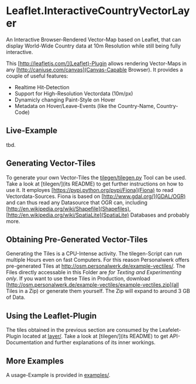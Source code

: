 # Leaflet.InteractiveCountryVectorLayer
An Interactive Browser-Rendered Vector-Map  based on Leaflet, that can display World-Wide Country data at 10m Resolution while still being fully interactive.

This [http://leafletjs.com/](Leaflet)-Plugin allows rendering Vector-Maps in any [http://caniuse.com/canvas](Canvas-Capable Browser). It provides a couple of useful features:
 - Realtime Hit-Detection
 - Support for High-Resolution Vectordata (10m/px)
 - Dynamicly changing Paint-Style on Hover
 - Metadata on Hover/Leave-Events (like the Country-Name, Country-Code)

## Live-Example
tbd.

## Generating Vector-Tiles
To generate your own Vector-Tiles the [tilegen/tilegen.py](tilegen.py) Tool can be used. Take a look at [tilegen/](its README) to get further instructions on how to use it. It employes [https://pypi.python.org/pypi/Fiona](Fiona) to read Vectordata-Sources. Fiona is based on [http://www.gdal.org/](GDAL/OGR) and can thus read any Datasource that OGR can, including [http://en.wikipedia.org/wiki/Shapefile](Shapefiles), [http://en.wikipedia.org/wiki/SpatiaLite](SpatiaLite) Databases and probably more.

## Obtaining Pre-Generated Vector-Tiles
Generating the Tiles is a CPU-Intense activity. The tilegen-Script can run multiple Hours even on fast Computers. For this reason Personalwerk offers pre-generated Tiles at http://osm.personalwerk.de/example-vectiles/. The Files directly accessable in this Folder are *for Texting and Experimenting only*. If you want to use these Tiles in Production, download [http://osm.personalwerk.de/example-vectiles/example-vectiles.zip](all Tiles in a Zip) or generate them yourself. The Zip will expand to around 3 GB of Data.

## Using the Leaflet-Plugin
The tiles obtained in the previous section are consumed by the Leafelet-Plugin located at [layer/](layer). Take a look at [tilegen/](its README) to get API-Documentation and further explanations of its inner workings.

## More Examples
A usage-Example is provided in [examples/](examples).
